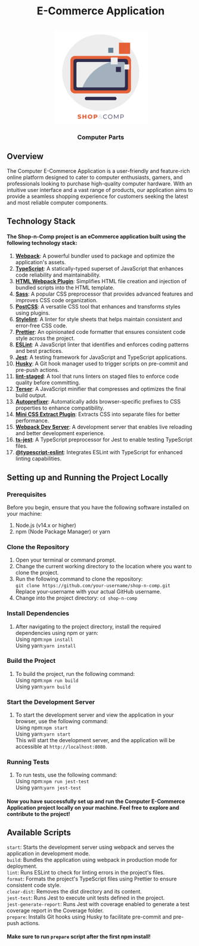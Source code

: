 <h1 align="center">
E-Commerce Application
</h1>
<p align="center">
<br>
  <a href="https://revealjs.com">
  <img src="./public/logo.png" alt="reveal.js" width="250">
  </a>
  <br>
</p>
<h3 align="center">
Computer Parts
</h3>

## Overview
The Computer E-Commerce Application is a user-friendly and feature-rich online platform designed to cater to computer 
enthusiasts, gamers, and professionals looking to purchase high-quality computer hardware. With an intuitive user 
interface and a vast range of products, our application aims to provide a seamless shopping experience for customers 
seeking the latest and most reliable computer components.  

## Technology Stack
#### The Shop-n-Comp project is an eCommerce application built using the following technology stack:

1. **[Webpack](https://www.npmjs.com/package/webpack)**: A powerful bundler used to package and optimize the application's assets.
2. **[TypeScript](https://www.npmjs.com/package/typescript)**: A statically-typed superset of JavaScript that enhances code reliability and maintainability.
3. **[HTML Webpack Plugin](https://www.npmjs.com/package/html-webpack-plugin)**: Simplifies HTML file creation and injection of bundled scripts into the HTML template.
4. **[Sass](https://www.npmjs.com/package/sass)**: A popular CSS preprocessor that provides advanced features and improves CSS code organization.
5. **[PostCSS](https://www.npmjs.com/package/postcss)**: A versatile CSS tool that enhances and transforms styles using plugins.
6. **[Stylelint](https://www.npmjs.com/package/stylelint)**: A linter for style sheets that helps maintain consistent and error-free CSS code.
7. **[Prettier](https://www.npmjs.com/package/prettier)**: An opinionated code formatter that ensures consistent code style across the project.
8. **[ESLint](https://www.npmjs.com/package/eslint)**: A JavaScript linter that identifies and enforces coding patterns and best practices.
9. **[Jest](https://www.npmjs.com/package/jest)**: A testing framework for JavaScript and TypeScript applications.
10. **[Husky](https://www.npmjs.com/package/husky)**: A Git hook manager used to trigger scripts on pre-commit and pre-push actions.
11. **[lint-staged](https://www.npmjs.com/package/lint-staged)**: A tool that runs linters on staged files to enforce code quality before committing.
12. **[Terser](https://www.npmjs.com/package/terser)**: A JavaScript minifier that compresses and optimizes the final build output.
13. **[Autoprefixer](https://www.npmjs.com/package/autoprefixer)**: Automatically adds browser-specific prefixes to CSS properties to enhance compatibility.
14. **[Mini CSS Extract Plugin](https://www.npmjs.com/package/mini-css-extract-plugin)**: Extracts CSS into separate files for better performance.
15. **[Webpack Dev Server](https://www.npmjs.com/package/webpack-dev-server)**: A development server that enables live reloading and better development experience.
16. **[ts-jest](https://www.npmjs.com/package/ts-jest)**: A TypeScript preprocessor for Jest to enable testing TypeScript files.
17. **[@typescript-eslint](https://www.npmjs.com/package/@typescript-eslint/eslint-plugin)**: Integrates ESLint with TypeScript for enhanced linting capabilities.

## Setting up and Running the Project Locally
### Prerequisites
Before you begin, ensure that you have the following software installed on your machine:
1. Node.js (v14.x or higher)
2. npm (Node Package Manager) or yarn
### Clone the Repository
1. Open your terminal or command prompt.
2. Change the current working directory to the location where you want to clone the project.
3. Run the following command to clone the repository:\
```git clone https://github.com/your-username/shop-n-comp.git``` \
Replace your-username with your actual GitHub username.
4. Change into the project directory:
```cd shop-n-comp```
### Install Dependencies
1. After navigating to the project directory, install the required dependencies using npm or yarn:\
Using npm:```npm install```\
Using yarn:```yarn install```
### Build the Project
1. To build the project, run the following command:\
Using npm:```npm run build```\
Using yarn:```yarn build```
### Start the Development Server
1. To start the development server and view the application in your browser, use the following command:\
Using npm:```npm start```\
Using yarn:```yarn start```\
This will start the development server, and the application will be accessible at ```http://localhost:8080```.
### Running Tests
1. To run tests, use the following command:\
Using npm:```npm run jest-test```\
Using yarn:```yarn jest-test```

#### Now you have successfully set up and run the Computer E-Commerce Application project locally on your machine. Feel free to explore and contribute to the project!

## Available Scripts
```start```: Starts the development server using webpack and serves the application in development mode.\
```build```: Bundles the application using webpack in production mode for deployment.\
```lint```: Runs ESLint to check for linting errors in the project's files.\
```format```: Formats the project's TypeScript files using Prettier to ensure consistent code style.\
```clear-dist```: Removes the dist directory and its content.\
```jest-test```: Runs Jest to execute unit tests defined in the project.\
```jest-generate-report```: Runs Jest with coverage enabled to generate a test coverage report in the Coverage folder.\
```prepare```: Installs Git hooks using Husky to facilitate pre-commit and pre-push actions.
#### Make sure to run ```prepare``` script after the first npm install!



